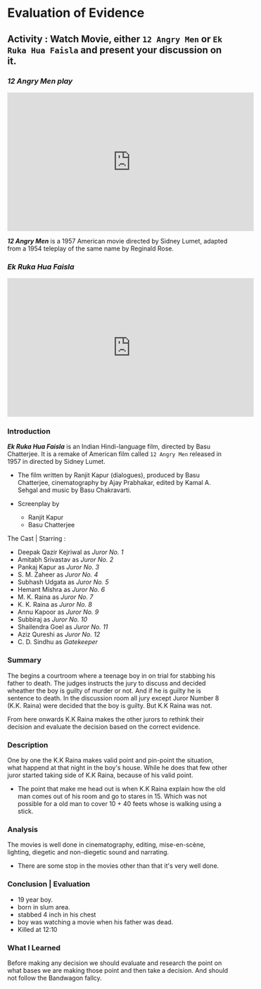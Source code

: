 # Evaluation of Evidence

## Activity : Watch Movie, either `12 Angry Men` or `Ek Ruka Hua Faisla` and present your discussion on it.

### _**12 Angry Men play**_

<iframe width="560" height="315" src="https://www.youtube.com/embed/ngbEpZ0tTjI" title="YouTube video player" frameborder="0" allow="accelerometer; autoplay; clipboard-write; encrypted-media; gyroscope; picture-in-picture" allowfullscreen></iframe>

_**12 Angry Men**_ is a 1957 American movie directed by Sidney Lumet, adapted from a 1954 teleplay of the same name by Reginald Rose.


### _**Ek Ruka Hua Faisla**_

<iframe width="560" height="315" src="https://www.youtube.com/embed/X18YI592T_o" title="YouTube video player" frameborder="0" allow="accelerometer; autoplay; clipboard-write; encrypted-media; gyroscope; picture-in-picture" allowfullscreen></iframe>


### Introduction
_**Ek Ruka Hua Faisla**_  is an Indian Hindi-language film, directed by Basu Chatterjee. It is a remake of  American film called  `12 Angry Men`  released in 1957 in directed by Sidney Lumet.

- The film written by Ranjit Kapur (dialogues), produced by Basu Chatterjee, cinematography by Ajay Prabhakar, edited by Kamal A. Sehgal and music by Basu Chakravarti.

- Screenplay by
	- Ranjit Kapur
	- Basu Chatterjee

The Cast | Starring : 

-   Deepak Qazir Kejriwal as _Juror No. 1_
-   Amitabh Srivastav as _Juror No. 2_
-   Pankaj Kapur as _Juror No. 3_
-   S. M. Zaheer as _Juror No. 4_
-   Subhash Udgata as _Juror No. 5_
-   Hemant Mishra as _Juror No. 6_
-   M. K. Raina as _Juror No. 7_
-   K. K. Raina as _Juror No. 8_
-   Annu Kapoor as _Juror No. 9_
-   Subbiraj as _Juror No. 10_
-   Shailendra Goel as _Juror No. 11_
-   Aziz Qureshi as _Juror No. 12_
-   C. D. Sindhu as _Gatekeeper_

### Summary

The begins a courtroom where a teenage boy in on trial for stabbing his father to death. The judges instructs  the jury to discuss and decided wheather the boy is guilty of murder or not. And if he is guilty he is sentence to death.
In the discussion room all jury except Juror Number 8 (K.K. Raina) were decided that the boy is guilty. But K.K Raina was not.

From here onwards K.K Raina makes the other jurors to rethink their decision and evaluate the decision based on the correct evidence.


### Description

One by one the K.K Raina makes valid point and pin-point the situation, what happend at that night in the boy's house. While he does that few other juror started taking side of K.K Raina, because of his valid point.

- The point that make me head out is when K.K Raina explain how the old man comes out of his room and go to stares in 15. Which was not possible for a old man to cover 10 + 40 feets whose is walking using a stick.

### Analysis

The movies is well done in cinematography, editing, mise-en-scène, lighting, diegetic and non-diegetic sound and narrating.
- There are some stop in the movies other than that it's very well done.


### Conclusion | Evaluation


- 19 year boy.
- born in slum area.
- stabbed 4 inch in his chest
- boy was watching a movie when his father was dead.
- Killed at 12:10

### What I Learned 
Before making any decision we should evaluate and research the point on what bases we are making those point and then take a decision. And should not follow the Bandwagon fallcy.

